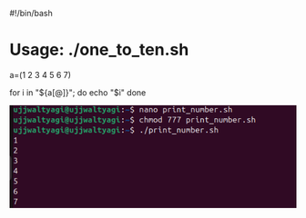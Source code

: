 #!/bin/bash
# Usage: ./one_to_ten.sh

a=(1 2 3 4 5 6 7)

for i in "${a[@]}"; do
  echo "$i"
done

![](/images/../images/2025-10-24-22-43-50.png)